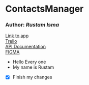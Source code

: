 # ContactsManager
 ### Author: *Rustam Isma*

 [Link to app](https://web-final-pr-movie.herokuapp.com/login)<br>
 [Trello](https://app.swaggerhub.com/apis-docs/rustam.isma/api-documentation/2.0#/)<br>
 [API Documentation](https://app.swaggerhub.com/apis-docs/rustam.isma/api-documentation/2.0#/)<br>
 [FIGMA](https://www.figma.com/file/4PC7tJlkTW4YTw704V0jMX/Web-final-project?node-id=5%3A0)
 - Hello Every one
 - My name is Rustam
- [x] Finish my changes
